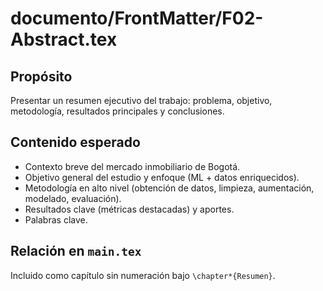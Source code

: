 # documento/FrontMatter/F02-Abstract.tex

## Propósito
Presentar un resumen ejecutivo del trabajo: problema, objetivo, metodología, resultados principales y conclusiones.

## Contenido esperado
- Contexto breve del mercado inmobiliario de Bogotá.
- Objetivo general del estudio y enfoque (ML + datos enriquecidos).
- Metodología en alto nivel (obtención de datos, limpieza, aumentación, modelado, evaluación).
- Resultados clave (métricas destacadas) y aportes.
- Palabras clave.

## Relación en `main.tex`
Incluido como capítulo sin numeración bajo `\chapter*{Resumen}`.
